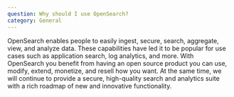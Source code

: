 ```yaml
---
question: Why should I use OpenSearch?
category: General
---
```


OpenSearch enables people to easily ingest, secure, search, aggregate, view, and analyze data. These capabilities have led it to be popular for use cases such as application search, log analytics, and more. With OpenSearch you benefit from having an open source product you can use, modify, extend, monetize, and resell how you want. At the same time, we will continue to provide a secure, high-quality search and analytics suite with a rich roadmap of new and innovative functionality.